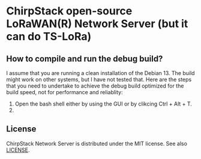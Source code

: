 # ChirpStack open-source LoRaWAN(R) Network Server (but it can do TS-LoRa)

## How to compile and run the debug build?

I assume that you are running a clean installation of the Debian 13. The build might work on other systems, but I have not tested that.
Here are the steps that you need to undertake to achieve the debug build optimized for the build speed, not for performance and reliablity:

1) Open the bash shell either by using the GUI or by clikcing Ctrl + Alt + T.
2) 

## License

ChirpStack Network Server is distributed under the MIT license. See also
[LICENSE](https://github.com/brocaar/chirpstack/blob/master/LICENSE).
